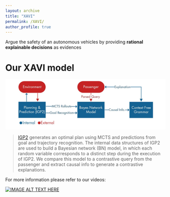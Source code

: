 ```yaml
---
layout: archive
title: "XAVI"
permalink: /XAVI/
author_profile: true
---
```


Argue the safety of an autonomous vehicles by providing **rational explainable decisions** as evidences

Our XAVI model
======
<img src='/images/XAVI.JPG' alt="drawing" width="700"/>

> [IGP2](https://arxiv.org/pdf/2002.02277.pdf) generates an optimal plan using MCTS and predictions from goal and trajectory recognition. The internal data structures of IGP2 are
used to build a Bayesian network (BN) model, in which each random variable corresponds to a distinct step during the execution of IGP2. We compare this model to a
contrastive query from the passenger and extract causal info to generate a contrastive explanations.

For more information please refer to our videos:

[![IMAGE ALT TEXT HERE](https://img.youtube.com/vi/gmjylztszZA/0.jpg)](https://www.youtube.com/watch?v=gmjylztszZA)